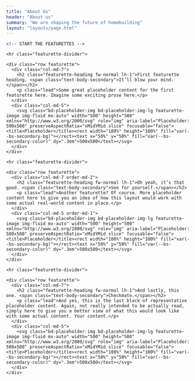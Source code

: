 ```yaml
---
title: "About Us"
header: "About us"
summary: "We are shaping the future of homebuilding"
layout: "layouts/page.html"
---
```


<article class="key-results my-5 py-5">
  
  <div class="container marketing">


    <!-- START THE FEATURETTES -->

    <hr class="featurette-divider">

    <div class="row featurette">
      <div class="col-md-7">
        <h2 class="featurette-heading fw-normal lh-1">First featurette heading. <span class="text-body-secondary">It’ll blow your mind.</span></h2>
        <p class="lead">Some great placeholder content for the first featurette here. Imagine some exciting prose here.</p>
      </div>
      <div class="col-md-5">
        <svg class="bd-placeholder-img bd-placeholder-img-lg featurette-image img-fluid mx-auto" width="500" height="500" xmlns="http://www.w3.org/2000/svg" role="img" aria-label="Placeholder: 500x500" preserveAspectRatio="xMidYMid slice" focusable="false"><title>Placeholder</title><rect width="100%" height="100%" fill="var(--bs-secondary-bg)"></rect><text x="50%" y="50%" fill="var(--bs-secondary-color)" dy=".3em">500x500</text></svg>
      </div>
    </div>

    <hr class="featurette-divider">

    <div class="row featurette">
      <div class="col-md-7 order-md-2">
        <h2 class="featurette-heading fw-normal lh-1">Oh yeah, it’s that good. <span class="text-body-secondary">See for yourself.</span></h2>
        <p class="lead">Another featurette? Of course. More placeholder content here to give you an idea of how this layout would work with some actual real-world content in place.</p>
      </div>
      <div class="col-md-5 order-md-1">
        <svg class="bd-placeholder-img bd-placeholder-img-lg featurette-image img-fluid mx-auto" width="500" height="500" xmlns="http://www.w3.org/2000/svg" role="img" aria-label="Placeholder: 500x500" preserveAspectRatio="xMidYMid slice" focusable="false"><title>Placeholder</title><rect width="100%" height="100%" fill="var(--bs-secondary-bg)"></rect><text x="50%" y="50%" fill="var(--bs-secondary-color)" dy=".3em">500x500</text></svg>
      </div>
    </div>

    <hr class="featurette-divider">

    <div class="row featurette">
      <div class="col-md-7">
        <h2 class="featurette-heading fw-normal lh-1">And lastly, this one. <span class="text-body-secondary">Checkmate.</span></h2>
        <p class="lead">And yes, this is the last block of representative placeholder content. Again, not really intended to be actually read, simply here to give you a better view of what this would look like with some actual content. Your content.</p>
      </div>
      <div class="col-md-5">
        <svg class="bd-placeholder-img bd-placeholder-img-lg featurette-image img-fluid mx-auto" width="500" height="500" xmlns="http://www.w3.org/2000/svg" role="img" aria-label="Placeholder: 500x500" preserveAspectRatio="xMidYMid slice" focusable="false"><title>Placeholder</title><rect width="100%" height="100%" fill="var(--bs-secondary-bg)"></rect><text x="50%" y="50%" fill="var(--bs-secondary-color)" dy=".3em">500x500</text></svg>
      </div>
    </div>
  </div>
</article>
